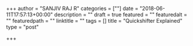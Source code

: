 +++
author = "SANJIV RAJ R"
categories = [""]
date = "2018-06-11T17:57:13+00:00"
description = ""
draft = true
featured = ""
featuredalt = ""
featuredpath = ""
linktitle = ""
tags = []
title = "Quickshifter Explained"
type = "post"

+++
